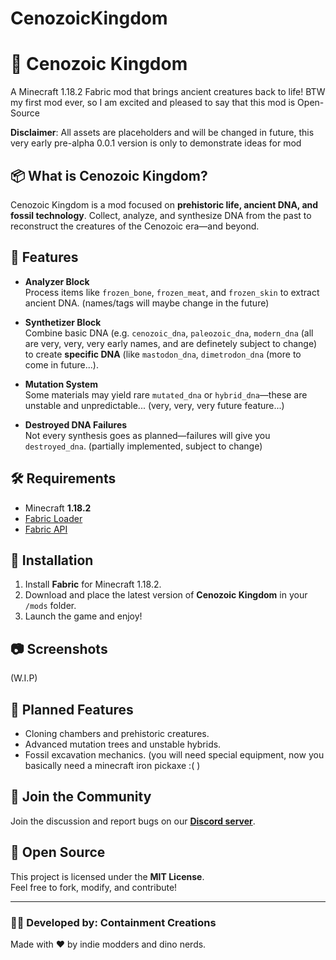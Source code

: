 # CenozoicKingdom

# 🦴 Cenozoic Kingdom

A Minecraft 1.18.2 Fabric mod that brings ancient creatures back to life! BTW my first mod ever, so I am excited and pleased to say that this mod is Open-Source

**Disclaimer**: All assets are placeholders and will be changed in future, this very early pre-alpha 0.0.1 version is only to demonstrate ideas for mod

## 📦 What is Cenozoic Kingdom?

Cenozoic Kingdom is a mod focused on **prehistoric life, ancient DNA, and fossil technology**. Collect, analyze, and synthesize DNA from the past to reconstruct the creatures of the Cenozoic era—and beyond.

## 🔬 Features

- **Analyzer Block**  
  Process items like `frozen_bone`, `frozen_meat`, and `frozen_skin` to extract ancient DNA. (names/tags will maybe change in the future)

- **Synthetizer Block**  
  Combine basic DNA (e.g. `cenozoic_dna`, `paleozoic_dna`, `modern_dna` (all are very, very, very early names, and are definetely subject to change) to create **specific DNA** (like `mastodon_dna`, `dimetrodon_dna` (more to come in future...).

- **Mutation System**  
  Some materials may yield rare `mutated_dna` or `hybrid_dna`—these are unstable and unpredictable... (very, very, very future feature...)

- **Destroyed DNA Failures**  
  Not every synthesis goes as planned—failures will give you `destroyed_dna`. (partially implemented, subject to change)

## 🛠️ Requirements

- Minecraft **1.18.2**
- [Fabric Loader](https://fabricmc.net/)
- [Fabric API](https://modrinth.com/mod/fabric-api)

## 🔧 Installation

1. Install **Fabric** for Minecraft 1.18.2.
2. Download and place the latest version of **Cenozoic Kingdom** in your `/mods` folder.
3. Launch the game and enjoy!

## 📷 Screenshots

(W.I.P)

## 🧪 Planned Features

- Cloning chambers and prehistoric creatures.
- Advanced mutation trees and unstable hybrids.
- Fossil excavation mechanics. (you will need special equipment, now you basically need a minecraft iron pickaxe :( )

## 💬 Join the Community

Join the discussion and report bugs on our **[Discord server](https://discord.gg/pHQvYqYaZc)**.

## 📂 Open Source

This project is licensed under the **MIT License**.  
Feel free to fork, modify, and contribute!

---

### 👨‍💻 Developed by: Containment Creations  
Made with ❤️ by indie modders and dino nerds.
